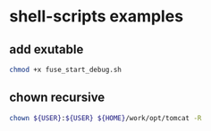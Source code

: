
shell-scripts examples
=====

add exutable
-----
```sh
chmod +x fuse_start_debug.sh
```

chown recursive
-----
```sh
chown ${USER}:${USER} ${HOME}/work/opt/tomcat -R
```

